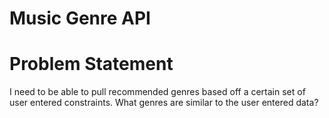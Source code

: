 # Music Genre API
# Problem Statement
I need to be able to pull recommended genres based off a certain set of user entered constraints. What genres are similar to the user entered data?

